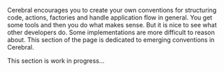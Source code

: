 Cerebral encourages you to create your own conventions for structuring code, actions, factories and handle application flow in general. You get some tools and then you do what makes sense. But it is nice to see what other developers do. Some implementations are more difficult to reason about. This section of the page is dedicated to emerging conventions in Cerebral.

This section is work in progress...
